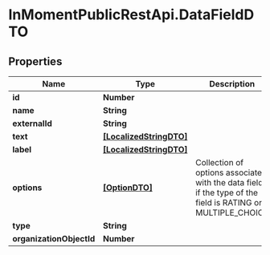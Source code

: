 # InMomentPublicRestApi.DataFieldDTO

## Properties

Name | Type | Description | Notes
------------ | ------------- | ------------- | -------------
**id** | **Number** |  | [optional] 
**name** | **String** |  | [optional] 
**externalId** | **String** |  | [optional] 
**text** | [**[LocalizedStringDTO]**](LocalizedStringDTO.md) |  | [optional] 
**label** | [**[LocalizedStringDTO]**](LocalizedStringDTO.md) |  | [optional] 
**options** | [**[OptionDTO]**](OptionDTO.md) | Collection of options associated with the data field if the type of the field is RATING or MULTIPLE_CHOICE | [optional] 
**type** | **String** |  | [optional] 
**organizationObjectId** | **Number** |  | [optional] 


